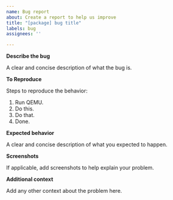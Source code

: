 ```yaml
---
name: Bug report
about: Create a report to help us improve
title: "[package] bug title"
labels: bug
assignees: ''

---
```


**Describe the bug**

A clear and concise description of what the bug is.

**To Reproduce**

Steps to reproduce the behavior:

1. Run QEMU.
2. Do this.
3. Do that.
4. Done.

**Expected behavior**

A clear and concise description of what you expected to happen.

**Screenshots**

If applicable, add screenshots to help explain your problem.

**Additional context**

Add any other context about the problem here.

